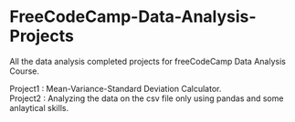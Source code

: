 # FreeCodeCamp-Data-Analysis-Projects
All the data analysis completed projects for freeCodeCamp Data Analysis Course.

Project1 : Mean-Variance-Standard Deviation Calculator.<br>
Project2 : Analyzing the data on the csv file only using pandas and some anlaytical skills.
